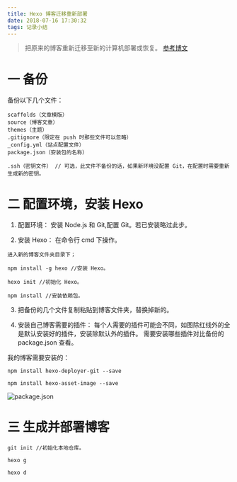 ```yaml
---
title: Hexo 博客迁移重新部署
date: 2018-07-16 17:30:32
tags: 记录小结
---
```

> 把原来的博客重新迁移至新的计算机部署或恢复。
[参考博文](https://www.jianshu.com/p/ca87dd7b9e00)

# 一 备份
备份以下几个文件：
```
scaffolds（文章模版）
source（博客文章） 
themes（主题）
.gitignore（限定在 push 时那些文件可以忽略）
_config.yml（站点配置文件）
package.json（安装包的名称）

.ssh（密钥文件） // 可选，此文件不备份的话，如果新环境没配置 Git，在配置时需要重新生成新的密钥。
```

# 二 配置环境，安装 Hexo
1. 配置环境：
安装 Node.js 和 Git,配置 Git。若已安装略过此步。

2. 安装 Hexo：
在命令行 cmd 下操作。
```
进入新的博客文件夹目录下；

npm install -g hexo //安装 Hexo。

hexo init //初始化 Hexo。

npm install //安装依赖包。
```
3. 把备份的几个文件复制粘贴到博客文件夹，替换掉新的。

4. 安装自己博客需要的插件：
每个人需要的插件可能会不同，如图除红线外的全是默认安装好的插件，安装除默认外的插件。
需要安装哪些插件对比备份的 package.json 查看。

我的博客需要安装的：
```
npm install hexo-deployer-git --save

npm install hexo-asset-image --save
```
![package.json](图1.PNG)

# 三 生成并部署博客
```
git init //初始化本地仓库。

hexo g

hexo d
```